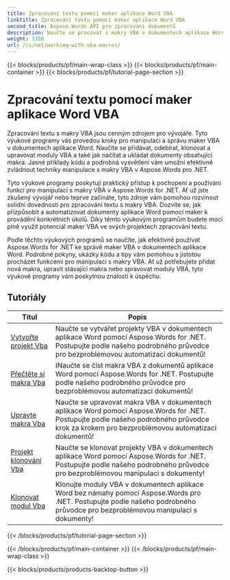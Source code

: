 ```yaml
---
title: Zpracování textu pomocí maker aplikace Word VBA
linktitle: Zpracování textu pomocí maker aplikace Word VBA
second_title: Aspose.Words API pro zpracování dokumentů
description: Naučte se pracovat s makry VBA v dokumentech aplikace Word pomocí Aspose.Words for .NET. Kompletní výukové programy s ukázkami kódu pro vytváření, úpravu a spouštění maker jazyka VBA v dokumentech aplikace Word.
weight: 1350
url: /cs/net/working-with-vba-macros/
---
```


{{< blocks/products/pf/main-wrap-class >}}
{{< blocks/products/pf/main-container >}}
{{< blocks/products/pf/tutorial-page-section >}}

# Zpracování textu pomocí maker aplikace Word VBA

Zpracování textu s makry VBA jsou cenným zdrojem pro vývojáře. Tyto výukové programy vás provedou kroky pro manipulaci a správu maker VBA v dokumentech aplikace Word. Naučíte se přidávat, odebírat, klonovat a upravovat moduly VBA a také jak načítat a ukládat dokumenty obsahující makra. Jasné příklady kódu a podrobná vysvětlení vám umožní efektivně zvládnout techniky manipulace s makry VBA v Aspose.Words pro .NET.

Tyto výukové programy poskytují praktický přístup k pochopení a používání funkcí pro manipulaci s makry VBA v Aspose.Words for .NET. Ať už jste zkušený vývojář nebo teprve začínáte, tyto zdroje vám pomohou rozvinout solidní dovednosti pro zpracování textu s makry VBA. Dozvíte se, jak přizpůsobit a automatizovat dokumenty aplikace Word pomocí maker k provádění konkrétních úkolů. Díky těmto výukovým programům budete moci plně využít potenciál maker VBA ve svých projektech zpracování textu.

Podle těchto výukových programů se naučíte, jak efektivně používat Aspose.Words for .NET ke správě maker VBA v dokumentech aplikace Word. Podrobné pokyny, ukázky kódu a tipy vám pomohou s jistotou procházet funkcemi pro manipulaci s makry VBA. Ať už potřebujete přidat nová makra, upravit stávající makra nebo spravovat moduly VBA, tyto výukové programy vám poskytnou znalosti k úspěchu.

 ## Tutoriály
| Titul | Popis |
| --- | --- |
| [Vytvořte projekt Vba](./create-vba-project/) | Naučte se vytvářet projekty VBA v dokumentech aplikace Word pomocí Aspose.Words for .NET. Postupujte podle našeho podrobného průvodce pro bezproblémovou automatizaci dokumentů! |
| [Přečtěte si makra Vba](./read-vba-macros/) | INaučte se číst makra VBA z dokumentů aplikace Word pomocí Aspose.Words for .NET. Postupujte podle našeho podrobného průvodce pro bezproblémovou automatizaci dokumentů! |
| [Upravte makra Vba](./modify-vba-macros/) | Naučte se upravovat makra VBA v dokumentech aplikace Word pomocí Aspose.Words for .NET. Postupujte podle našeho podrobného průvodce krok za krokem pro bezproblémovou automatizaci dokumentů! |
| [Projekt klonování Vba](./clone-vba-project/) | Naučte se klonovat projekty VBA v dokumentech aplikace Word pomocí Aspose.Words for .NET. Postupujte podle našeho podrobného průvodce pro bezproblémovou manipulaci s dokumenty!|
| [Klonovat modul Vba](./clone-vba-module/) | Klonujte moduly VBA v dokumentech aplikace Word bez námahy pomocí Aspose.Words pro .NET. Postupujte podle našeho podrobného průvodce pro bezproblémovou manipulaci s dokumenty! |
{{< /blocks/products/pf/tutorial-page-section >}}

{{< /blocks/products/pf/main-container >}}
{{< /blocks/products/pf/main-wrap-class >}}

{{< blocks/products/products-backtop-button >}}
